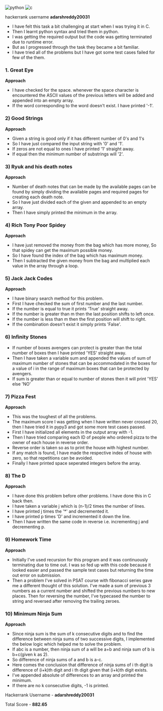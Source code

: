![python](https://img.shields.io/badge/-python-blue)        ![c](https://img.shields.io/badge/-C-red)

hackerrank username **adarshreddy20031**

* I have felt this task a bit challenging at start when I was trying it in C.
* Then I learnt python syntax and tried them in python.
* I was getting the required output but the code was getting terminated due to runtime error.
* But as I progressed through the task they became a bit familiar. 
* I have tried all of the problems but I have got some test cases failed for few of the them.

### 1. Great Eye

**Approach**

* I have checked for the space. whenever the space character is encountered the ASCII values of the previous letters will be added and appended into an empty array.
* If the word corresponding to the word doesn't exist. I have printed '-1'.

### 2) Good Strings

**Approach**

* Given a string is good only if it has different number of 0's and 1's
* So I have just compared the input string with '0' and '1'.
* If zeros are not equal to ones I have printed '1' straight away.
* If equal then the minimum number of substrings will '2'.

### 3) Ryuk and his death notes

**Approach**

* Number of death notes that can be made by the available pages can be found by simply dividing the available pages and required pages for creating each death note.
* So I have just divided each of the given and appended to an empty array.
* Then I have simply printed the minimum in the array.


### 4) Rich Tony Poor Spidey

**Approach**

* I have just removed the money from the bag which has more money, So that spidey can get the maximum possible money.
* So I have found the index of the bag which has maximum money.
* Then I subtracted the given money from the bag and multiplied each value in the array through a loop.

### 5) Jack Jack Codes

**Approach**

* I have binary search method for this problem.
* First I have checked the sum of first number and the last number.
* If the number is equal to true it prints 'True' straight away.
* If the number is greater than m then the last position shifts to left once.
* If the number is less than m then the first position will shift to right.
* If the combination doesn't exist it simply prints 'False'.

### 6) Infinity Stones

* If number of boxes avengers can protect is greater than the total number of boxes then I have printed 'YES' straight away.
* Then I have taken a variable sum and appended the values of sum of maximum number of stones that can be accommodated in the boxes for a value of i in the range of maximum boxes that can be protected by avengers.
* If sum is greater than or equal to number of stones then it will print 'YES' else 'NO'



### 7) Pizza Fest
**Approach**

* This was the toughest of all the problems.
* The maximum score I was getting when I have written never crossed 20, then I have tried it in pypy3 and got some more test cases passed.
* First I have initialized all elements in the output array with -1.
* Then I have tried comparing each ID of people who ordered pizza to the owner of each house in reverse order.
*  Reverse order is taken so as to print the house with highest number.
* If any match is found, I have made the respective index of house with zero, so that repetitions can be avoided.
* Finally I have printed space seperated integers before the array.


### 8) The D
**Approach**

* I have done this problem before other problems. I have done this in C back then.
* I have taken a variable j which is (n-1)/2 times the number of lines.
* I have printed j times the '*' and decremented it.
* I have printed p times 'D' and incremented it down the line.
* Then I have written the same code in reverse i.e. incrementing j and decrementing p.


### 9) Homework Time
**Approach**

* Initially I've used recursion for this program and it was continuously terminating due to time out. I was so fed up with this code because it looked easier and passed the sample test cases but returning the time out error on submission. 
* Then a problem I've solved in PSAT course with fibonacci series gave me a different thought of this solution. I've made a sum of previous 3 numbers as a current number and shifted the previous numbers to new places. Then for reversing the number, I've typecased the number to string and reversed after removing the trailing zeroes.

### 10) Minimum Ninja Sum
**Approach**

* Since ninja sum is the sum of k consecutive digits and to find the difference between ninja sums of two successive digits, I implemented the below logic which helped me to solve the problem.  
* If abc is a number, then ninja sum of a will be a+b and ninja sum of b is b+c(given k as 2).
* So difference of ninja sums of a and b is a-c. 
* Here comes the conclusion that difference of ninja sums of i th digit is difference of (i+k)th digit and i th digit given that (i+k)th digit exists.
* I've appended absolute of differences to an array and printed the minimum. 
* If there are no k consecutive digits, -1 is printed.

Hackerrank Username - **adarshreddy20031**

Total Score - **882.65**
